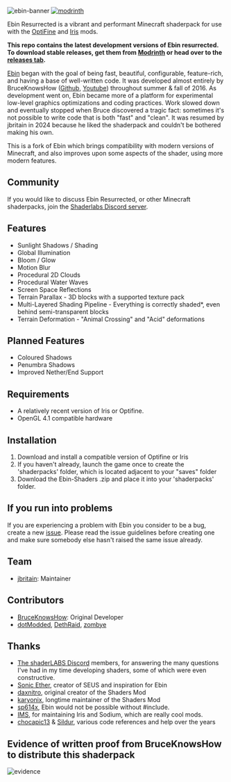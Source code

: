 ![ebin-banner](https://github.com/jbritain/Ebin-Shaders-Resurrected/assets/50422789/358e8e8c-f5fe-45f8-8660-c3dfeadb2081)
[![modrinth](https://cdn.jsdelivr.net/npm/@intergrav/devins-badges@3/assets/cozy/available/modrinth_vector.svg)](https://modrinth.com/mod/ebin-resurrected)

Ebin Resurrected is a vibrant and performant Minecraft shaderpack for use with the [OptiFine](https://optifine.net/home) and [Iris](https://irisshaders.dev/) mods.

**This repo contains the latest development versions of Ebin resurrected. To download stable releases, get them from [Modrinth](https://modrinth.com/mod/ebin-resurrected) or head over to the [releases tab](https://github.com/jbritain/Ebin-Shaders-Resurrected/latest).**

[Ebin](https://github.com/BruceKnowsHow/Ebin-Shaders) began with the goal of being fast, beautiful, configurable, feature-rich, and having a base of well-written code. It was developed almost entirely by BruceKnowsHow ([Github](https://github.com/BruceKnowsHow), [Youtube](https://www.youtube.com/user/MiningGodBruce)) throughout summer & fall of 2016. As development went on, Ebin became more of a platform for experimental low-level graphics optimizations and coding practices. Work slowed down and eventually stopped when Bruce discovered a tragic fact: sometimes it's not possible to write code that is both "fast" and "clean". It was resumed by jbritain in 2024 because he liked the shaderpack and couldn't be bothered making his own.

This is a fork of Ebin which brings compatibility with modern versions of Minecraft, and also improves upon some aspects of the shader, using more modern features.

## Community
If you would like to discuss Ebin Resurrected, or other Minecraft shaderpacks, join the [Shaderlabs Discord server](https://discord.gg/SMgEpZe).

## Features
- Sunlight Shadows / Shading
- Global Illumination
- Bloom / Glow
- Motion Blur
- Procedural 2D Clouds
- Procedural Water Waves
- Screen Space Reflections
- Terrain Parallax - 3D blocks with a supported texture pack
- Multi-Layered Shading Pipeline - Everything is correctly shaded*, even behind semi-transparent blocks
- Terrain Deformation - "Animal Crossing" and "Acid" deformations

## Planned Features
- Coloured Shadows
- Penumbra Shadows
- Improved Nether/End Support

## Requirements
- A relatively recent version of Iris or Optifine.
- OpenGL 4.1 compatible hardware

## Installation

1. Download and install a compatible version of Optifine or Iris
2. If you haven't already, launch the game once to create the 'shaderpacks' folder, which is located adjacent to your "saves" folder
3. Download the Ebin-Shaders .zip and place it into your 'shaderpacks' folder.

## If you run into problems
If you are experiencing a problem with Ebin you consider to be a bug, create a new [issue](https://github.com/jbritain/Ebin-Shaders-Resurrected/issues). Please read the issue guidelines before creating one and make sure somebody else hasn't raised the same issue already.

## Team
- [jbritain](https://github.com/jbritain): Maintainer

## Contributors
- [BruceKnowsHow](https://github.com/BruceKnowsHow): Original Developer
- [dotModded](https://github.com/dotModded), [DethRaid](https://github.com/DethRaid), [zombye](https://github.com/zombye)


## Thanks
- [The shaderLABS Discord](https://discord.gg/RpzWN9S) members, for answering the many questions I've had in my time developing shaders, some of which were even constructive.
- [Sonic Ether](https://www.facebook.com/SonicEther/), creator of SEUS and inspiration for Ebin
- [daxnitro](http://www.minecraftforum.net/forums/mapping-and-modding/minecraft-mods/1272365), original creator of the Shaders Mod
- [karyonix](http://www.minecraftforum.net/forums/mapping-and-modding/minecraft-mods/1286604), longtime maintainer of the Shaders Mod
- [sp614x](https://twitter.com/sp614x), Ebin would not be possible without #include.
- [IMS](https://github.com/IMS212), for maintaining Iris and Sodium, which are really cool mods.
- [chocapic13](http://www.minecraftforum.net/forums/mapping-and-modding/minecraft-mods/1293898) & [Sildur](http://www.minecraftforum.net/forums/mapping-and-modding/minecraft-mods/1291396), various code references and help over the years

## Evidence of written proof from BruceKnowsHow to distribute this shaderpack
![evidence](https://github.com/jbritain/Ebin-Shaders-Resurrected/assets/50422789/0cca45b6-dd21-4718-a271-80afe12f0546)

